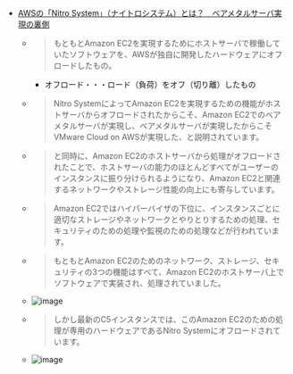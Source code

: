 - [AWSの「Nitro System」（ナイトロシステム）とは？　ベアメタルサーバ実現の裏側](https://www.sbbit.jp/article/cont1/34457)
  - >もともとAmazon EC2を実現するためにホストサーバで稼働していたソフトウェアを、AWSが独自に開発したハードウェアにオフロードしたもの。
    - オフロード・・・ロード（負荷）をオフ（切り離）したもの
  - >Nitro SystemによってAmazon EC2を実現するための機能がホストサーバからオフロードされたからこそ、Amazon EC2でのベアメタルサーバが実現し、ベアメタルサーバが実現したからこそVMware Cloud on AWSが実現した、と説明されています。
  - >と同時に、Amazon EC2のホストサーバから処理がオフロードされたことで、ホストサーバの能力のほとんどすべてがユーザーのインスタンスに振り分けられるようになり、Amazon EC2と関連するネットワークやストレージ性能の向上にも寄与しています。
  
  - >Amazon EC2ではハイパーバイザの下位に、インスタンスごとに適切なストレージやネットワークとやりとりするための処理、セキュリティのための処理や監視のための処理などが行われています。
  - >もともとAmazon EC2のためのネットワーク、ストレージ、セキュリティの3つの機能はすべて、Amazon EC2のホストサーバ上でソフトウェアで実装され、処理されていました。
  - ![image](https://user-images.githubusercontent.com/60077121/100497674-6db46780-31a0-11eb-87fd-64b898d12f00.png)

  - >しかし最新のC5インスタンスでは、このAmazon EC2のための処理が専用のハードウェアであるNitro Systemにオフロードされています。
  - ![image](https://user-images.githubusercontent.com/60077121/100497712-9d636f80-31a0-11eb-9fc6-e12324ffb3c8.png)
